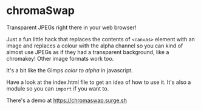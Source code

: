 # chromaSwap
Transparent JPEGs right there in your web browser!

Just a fun little hack that replaces the contents of `<canvas>` element with an image and replaces a colour with the alpha
channel so you can kind of almost use JPEGs as if they had a transparent background, like a chromakey! Other image formats work too.

It's a bit like the Gimps *color to alpha* in javascript.

Have a look at the index.html file to get an idea of how to use it. It's also a module so you can `import` if you want to.

There's a demo at https://chromaswap.surge.sh
